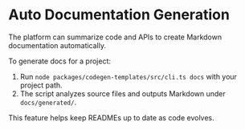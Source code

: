 # Auto Documentation Generation

The platform can summarize code and APIs to create Markdown documentation automatically.

To generate docs for a project:

1. Run `node packages/codegen-templates/src/cli.ts docs` with your project path.
2. The script analyzes source files and outputs Markdown under `docs/generated/`.

This feature helps keep READMEs up to date as code evolves.
